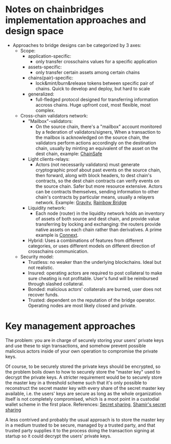 Notes on chainbridges implementation approaches and design space
================================================================

* Approaches to bridge designs can be categorized by 3 axes:
  * Scope: 
    * application-specific:
      - only transfer crosschains values for a specific application
    * assets-specific:
      - only transfer certain assets among certain chains
    * chains(pair)-specific:
      - lock&mint/burn&release tokens between specific pair of chains. Quick to develop and deploy, but hard to scale
    * generalized:
      - full-fledged protocol designed for transferring information accross chains. Huge upfront cost, most flexible, most complex.
  * Cross-chain validators network:
    * "Mailbox"-validators:
      - On the source chain, there's a "mailbox" account monitored by a federation of
        validators/signers, When a transaction to the mailbox is acknowledged on the
        source chain, the validators perform actions accordingly on the destination chain,
        usually by minting an equivalent of the asset on the dest chain, example:
        [ChainSafe](https://github.com/ChainSafe/ChainBridge)
    * Light clients-relays:
      - Actors (not necessarily validators) must generate cryptographic proof about past
        events on the source chain, then forward, along with block headers, to dest
        chain's contracts, so the dest chain contracts can verify events on the source
        chain. Safer but more resource extensive. Actors can be contracts themselves,
        sending information to other chain's contracts by particular means, usually a
        relayers network. Example: [Gravity](https://github.com/cosmos/gravity-bridge),
        [Rainbow Bridge](https://github.com/aurora-is-near/rainbow-bridge)
    * Liquidity network:
      - Each node (router) in the liquidity network holds an inventory of assets of both
        source and dest chain, and provide value transferring by locking and exchanging:
        the routers provide native assets on each chain rather than derivatives.
        A prime example is [Connext](https://docs.connext.network/Integration/SystemOverview/howitworks).
    * Hybrid: Uses a combinations of features from different categories, or uses different
      models on different direction of crosschains communication.
  * Security model:
    * Trustless: no weaker than the underlying blockchains. Ideal but not realistic.
    * Insured: operating actors are required to post collateral to make sure cheating is not
      profitable. User's fund will be reimbursed through slashed collateral.
    * Bonded: malicious actors' collaterals are burned, user does not recover funds.
    * Trusted: dependent on the reputation of the bridge operator. Operating nodes are
      most likely closed and private.

Key management approaches
=========================

The problem: you are in charge of securely storing your users' private keys and use these to sign
transactions, and somehow prevent possible malicious actors inside of your own operation
to compromise the private keys. 

Of course, to be securely stored the private keys should be encrypted, so the problem
boils down to how to securely store the "master key" used to decrypt the private keys.
A stricter requirement would be to securely store the master key in a threshold scheme
such that it's only possible to reconstruct the secret master key with every share of the
secret master key available, i.e. the users' keys are secure as long as the whole
organization itself is not completely compromised, which is a moot point in a custodial
wallet scheme in the first place. References:
[Secret sharing](https://en.wikipedia.org/wiki/Secret_sharing), [Shamir's secret sharing](https://en.wikipedia.org/wiki/Shamir%27s_Secret_Sharing)

A less contrived and probably the usual approach is to store the master key in a medium
trusted to be secure, managed by a trusted party, and that trusted party supplies it to
the process doing the transaction signing at startup so it could decrypt the users'
private keys.
